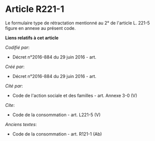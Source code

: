 # Article R221-1

Le formulaire type de rétractation mentionné au 2° de l'article L. 221-5 figure en annexe au présent code.

**Liens relatifs à cet article**

_Codifié par_:

  - Décret n°2016-884 du 29 juin 2016 - art.

_Créé par_:

  - Décret n°2016-884 du 29 juin 2016 - art.

_Cité par_:

  - Code de l'action sociale et des familles - art. Annexe 3-0 (V)

_Cite_:

  - Code de la consommation - art. L221-5 (V)

_Anciens textes_:

  - Code de la consommation - art. R121-1 (Ab)
